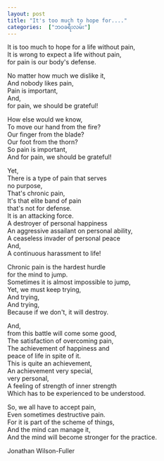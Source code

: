 ```yaml
---
layout: post
title: "It's too much to hope for...."
categories:  ["ဘဝခရီးလမ်း"]
---
```

It is too much to hope for a life without pain,<br />
It is wrong to expect a life without pain,<br />
for pain is our body's defense.<br />

No matter how much we dislike it,<br />
And nobody likes pain,<br />
Pain is important,<br />
And,<br />
for pain, we should be grateful!<br />

<!-- more -->
How else would we know,<br />
To move our hand from the fire?<br />
Our finger from the blade?<br />
Our foot from the thorn?<br />
So pain is important,<br />
And for pain, we should be grateful!<br />

Yet,<br />
There is a type of pain that serves<br />
no purpose,<br />
That's chronic pain,<br />
It's that elite band of pain<br />
that's not for defense.<br />
It is an attacking force.<br />
A destroyer of personal happiness<br />
An aggressive assailant on personal ability,<br />
A ceaseless invader of personal peace<br />
And,<br />
A continuous harassment to life!<br />

Chronic pain is the hardest hurdle<br />
for the mind to jump.<br />
Sometimes it is almost impossible to jump,<br />
Yet, we must keep trying,<br />
And trying,<br />
And trying,<br />
Because if we don't, it will destroy.<br />

And,<br />
from this battle will come some good,<br />
The satisfaction of overcoming pain,<br />
The achievement of happiness and<br />
peace of life in spite of it.<br />
This is quite an achievement,<br />
An achievement very special,<br />
very personal,<br />
A feeling of strength of inner strength<br />
Which has to be experienced to be understood.<br />

So, we all have to accept pain,<br />
Even sometimes destructive pain.<br />
For it is part of the scheme of things,<br />
And the mind can manage it,<br />
And the mind will become stronger for the practice.<br />

Jonathan Wilson-Fuller<br />
